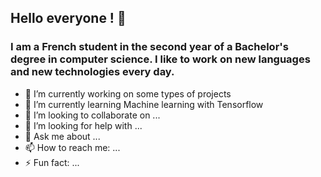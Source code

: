 ## Hello everyone ! 🫡

### I am a French student in the second year of a Bachelor's degree in computer science. I like to work on new languages and new technologies every day.

- 🔭 I’m currently working on some types of projects
- 🌱 I’m currently learning Machine learning with Tensorflow
- 👯 I’m looking to collaborate on ...
- 🤔 I’m looking for help with ...
- 💬 Ask me about ...
- 📫 How to reach me: ...
- ⚡ Fun fact: ...

